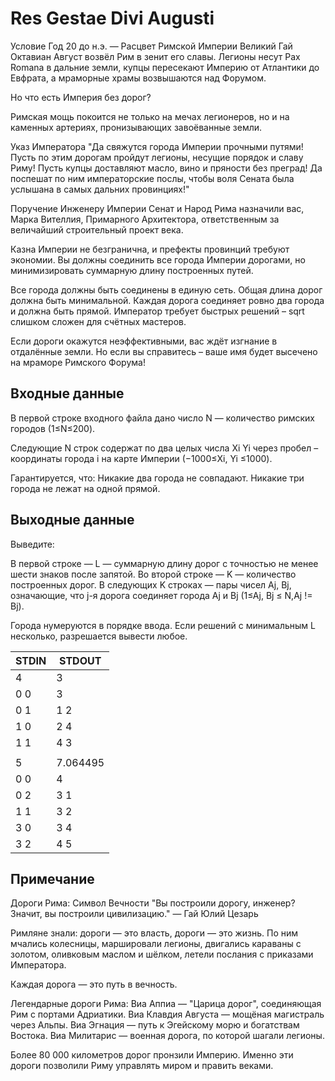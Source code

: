 # Res Gestae Divi Augusti
Условие
Год 20 до н.э. — Расцвет Римской Империи
Великий Гай Октавиан Август возвёл Рим в зенит его славы.
Легионы несут Pax Romana в дальние земли, купцы пересекают Империю
от Атлантики до Евфрата, а мраморные храмы возвышаются над Форумом.

Но что есть Империя без дорог?

Римская мощь покоится не только на мечах легионеров,
но и на каменных артериях, пронизывающих завоёванные земли.

Указ Императора
"Да свяжутся города Империи прочными путями!
Пусть по этим дорогам пройдут легионы, несущие порядок и славу Риму!
Пусть купцы доставляют масло, вино и пряности без преград!
Да поспешат по ним императорские послы,
чтобы воля Сената была услышана в самых дальних провинциях!"

Поручение Инженеру Империи
Сенат и Народ Рима назначили вас, Марка Вителлия,
Примарного Архитектора, ответственным за величайший строительный проект века.

Казна Империи не безгранична, и префекты провинций требуют экономии.
Вы должны соединить все города Империи дорогами,
но минимизировать суммарную длину построенных путей.

Все города должны быть соединены в единую сеть.
Общая длина дорог должна быть минимальной.
Каждая дорога соединяет ровно два города и должна быть прямой.
Император требует быстрых решений – sqrt слишком сложен для счётных мастеров.

Если дороги окажутся неэффективными, вас ждёт изгнание в отдалённые земли.
Но если вы справитесь – ваше имя будет высечено на мраморе Римского Форума!
## Входные данные

В первой строке входного файла дано число N — количество римских городов (1≤N≤200).

Следующие N строк содержат по два целых числа Xi Yi через пробел – координаты города i на карте Империи (−1000≤Xi, Yi ≤1000).

Гарантируется, что:
Никакие два города не совпадают.
Никакие три города не лежат на одной прямой.
## Выходные данные

Выведите:

В первой строке — L — суммарную длину дорог с точностью не менее шести знаков после запятой.
Во второй строке — K — количество построенных дорог.
В следующих K строках — пары чисел Aj, Bj, означающие, что j-я дорога соединяет города Aj и Bj (1≤Aj, Bj ≤ N,Aj != Bj).

Города нумеруются в порядке ввода.
Если решений с минимальным L несколько, разрешается вывести любое.

|STDIN|STDOUT|
|-----|------|
|4|3|
|0 0|3|
|0 1|1 2|
|1 0|2 4|
|1 1|4 3|
||
|5|7.064495|
|0 0|4|
|0 2|3 1|
|1 1|3 2|
|3 0|3 4|
|3 2|4 5|

## Примечание

Дороги Рима: Символ Вечности
"Вы построили дорогу, инженер? Значит, вы построили цивилизацию."
— Гай Юлий Цезарь

Римляне знали: дороги — это власть, дороги — это жизнь.
По ним мчались колесницы, маршировали легионы,
двигались караваны с золотом, оливковым маслом и шёлком,
летели послания с приказами Императора.

Каждая дорога — это путь в вечность.

Легендарные дороги Рима:
Виа Аппиа — "Царица дорог", соединяющая Рим с портами Адриатики.
Виа Клавдия Августа — мощёная магистраль через Альпы.
Виа Эгнация — путь к Эгейскому морю и богатствам Востока.
Виа Милитарис — военная дорога, по которой шагали легионы.

Более 80 000 километров дорог пронзили Империю.
Именно эти дороги позволили Риму управлять миром и править веками.